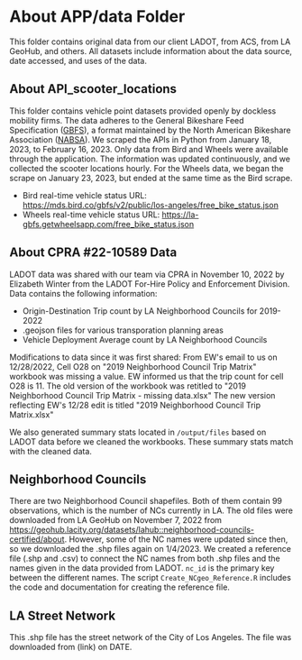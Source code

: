 # About APP/data Folder
This folder contains original data from our client LADOT, from ACS, from LA GeoHub, and others. All datasets include information about the data source, date accessed, and uses of the data.

## About API_scooter_locations
This folder contains vehicle point datasets provided openly by dockless mobility firms. The data adheres to the General Bikeshare Feed Specification ([GBFS](https://github.com/MobilityData/gbfs)), a format maintained by the North American Bikeshare Association ([NABSA](https://nabsa.net)). We scraped the APIs in Python from January 18, 2023, to February 16, 2023. Only data from Bird and Wheels were available through the application. The information was updated continuously, and we collected the scooter locations hourly. For the Wheels data, we began the scrape on January 23, 2023, but ended at the same time as the Bird scrape.
- Bird real-time vehicle status URL: https://mds.bird.co/gbfs/v2/public/los-angeles/free_bike_status.json
- Wheels real-time vehicle status URL: https://la-gbfs.getwheelsapp.com/free_bike_status.json

## About CPRA #22-10589 Data
LADOT data was shared with our team via CPRA in November 10, 2022 by Elizabeth Winter from the LADOT For-Hire Policy and Enforcement Division. Data contains the following information:
- Origin-Destination Trip count by LA Neighborhood Councils for 2019-2022
- .geojson files for various transporation planning areas
- Vehicle Deployment Average count by LA Neighborhood Councils

Modifications to data since it was first shared:
From EW's email to us on 12/28/2022,
Cell O28 on "2019 Neighborhood Council Trip Matrix" workbook was missing a value. EW informed us that the trip count for cell O28 is 11.
The old version of the workbook was retitled to "2019 Neighborhood Council Trip Matrix - missing data.xlsx"
The new version reflecting EW's 12/28 edit is titled "2019 Neighborhood Council Trip Matrix.xlsx"

We also generated summary stats located in `/output/files` based on LADOT data before we cleaned the workbooks. These summary stats match with the cleaned data.

## Neighborhood Councils
There are two Neighborhood Council shapefiles. Both of them contain 99 observations, which is the number of NCs currently in LA. The old files were downloaded from LA GeoHub on November 7, 2022 from https://geohub.lacity.org/datasets/lahub::neighborhood-councils-certified/about. However, some of the NC names were updated since then, so we downloaded the .shp files again on 1/4/2023. 
We created a reference file (.shp and .csv) to connect the NC names from both .shp files and the names given in the data provided from LADOT. `nc_id` is the primary key between the different names. The script `Create_NCgeo_Reference.R` includes the code and documentation for creating the reference file.

## LA Street Network
This .shp file has the street network of the City of Los Angeles. The file was downloaded from (link) on DATE.
